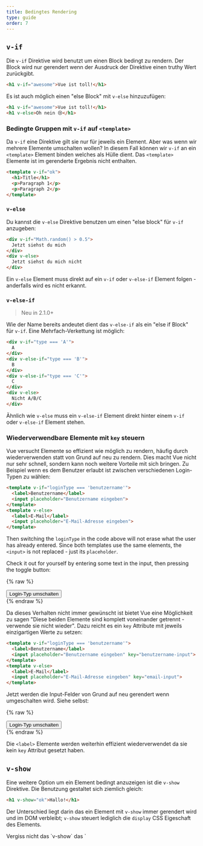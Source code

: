 ```yaml
---
title: Bedingtes Rendering
type: guide
order: 7
---
```


## `v-if`

Die `v-if` Direktive wird benutzt um einen Block bedingt zu rendern. Der Block wird nur gerendert wenn der Ausdruck der Direktive einen truthy Wert zurückgibt. 

``` html
<h1 v-if="awesome">Vue ist toll!</h1>
```

Es ist auch möglich einen "else Block" mit `v-else` hinzuzufügen:

``` html
<h1 v-if="awesome">Vue ist toll!</h1>
<h1 v-else>Oh nein 😢</h1>
```

### Bedingte Gruppen mit `v-if` auf `<template>`

Da `v-if` eine Direktive gilt sie nur für jeweils ein Element. Aber was wenn wir mehrere Elemente umschalten wollen? In diesem Fall können wir `v-if` an ein `<template>` Element binden welches als Hülle dient. Das `<template>` Elemente ist im gerenderte Ergebnis nicht enthalten.  

``` html
<template v-if="ok">
  <h1>Title</h1>
  <p>Paragraph 1</p>
  <p>Paragraph 2</p>
</template>
```

### `v-else`

Du kannst die `v-else` Direktive benutzen um einen "else block" für `v-if` anzugeben:

``` html
<div v-if="Math.random() > 0.5">
  Jetzt siehst du mich
</div>
<div v-else>
  Jetzt siehst du mich nicht
</div>
```

Ein `v-else` Element muss direkt auf ein `v-if` oder `v-else-if` Element folgen - anderfalls wird es nicht erkannt.

### `v-else-if`

> Neu in 2.1.0+

Wie der Name bereits andeutet dient das `v-else-if` als ein "else if Block" für `v-if`. Eine Mehrfach-Verkettung ist möglich: 

```html
<div v-if="type === 'A'">
  A
</div>
<div v-else-if="type === 'B'">
  B
</div>
<div v-else-if="type === 'C'">
  C
</div>
<div v-else>
  Nicht A/B/C
</div>
```

Ähnlich wie `v-else` muss ein `v-else-if` Element direkt hinter einem `v-if` oder `v-else-if` Element stehen.

### Wiederverwendbare Elemente mit `key` steuern

Vue versucht Elemente so effizient wie möglich zu rendern, häufig durch wiederverwenden statt von Grund auf neu zu rendern. Dies macht Vue nicht nur sehr schnell, sondern kann noch weitere Vorteile mit sich bringen. Zu Beispiel wenn es dem Benutzer erlaubt ist zwischen verschiedenen Login-Typen zu wählen:

``` html
<template v-if="loginType === 'benutzername'">
  <label>Benutzername</label>
  <input placeholder="Benutzername eingeben">
</template>
<template v-else>
  <label>E-Mail</label>
  <input placeholder="E-Mail-Adresse eingeben">
</template>
```

Then switching the `loginType` in the code above will not erase what the user has already entered. Since both templates use the same elements, the `<input>` is not replaced - just its `placeholder`.

Check it out for yourself by entering some text in the input, then pressing the toggle button:

{% raw %}
<div id="no-key-example" class="demo">
  <div>
    <template v-if="loginType === 'benutzername'">
      <label>Benutzername</label>
      <input placeholder="Benutzername eingeben">
    </template>
    <template v-else>
      <label>E-Mail</label>
      <input placeholder="E-Mail-Adresse eingeben">
    </template>
  </div>
  <button @click="toggleLoginType">Login-Typ umschalten</button>
</div>
<script>
new Vue({
  el: '#no-key-example',
  data: {
    loginType: 'benutzername'
  },
  methods: {
    toggleLoginType: function () {
      return this.loginType = this.loginType === 'benutzername' ? 'email' : 'benutzername'
    }
  }
})
</script>
{% endraw %}

Da dieses Verhalten nicht immer gewünscht ist bietet Vue eine Möglichkeit zu sagen "Diese beiden Elemente sind komplett voneinander getrennt - verwende sie nicht wieder". Dazu reicht es ein `key` Attribute mit jeweils einzigartigen Werte zu setzen: 

``` html
<template v-if="loginType === 'benutzername'">
  <label>Benutzername</label>
  <input placeholder="Benutzername eingeben" key="benutzername-input">
</template>
<template v-else>
  <label>E-Mail</label>
  <input placeholder="E-Mail-Adresse eingeben" key="email-input">
</template>
```

Jetzt werden die Input-Felder von Grund auf neu gerendert wenn umgeschalten wird. Siehe selbst:

{% raw %}
<div id="key-example" class="demo">
  <div>
    <template v-if="loginType === 'benutzername'">
      <label>Benutzername</label>
      <input placeholder="Benutzername eingeben" key="benutzername-input">
    </template>
    <template v-else>
      <label>E-Mail</label>
      <input placeholder="E-Mail-Adresse eingeben" key="email-input">
    </template>
  </div>
  <button @click="toggleLoginType">Login-Typ umschalten</button>
</div>
<script>
new Vue({
  el: '#key-example',
  data: {
    loginType: 'benutzername'
  },
  methods: {
    toggleLoginType: function () {
      return this.loginType = this.loginType === 'benutzername' ? 'email' : 'benutzername'
    }
  }
})
</script>
{% endraw %}

Die `<label>` Elemente werden weiterhin effizient wiederverwendet da sie kein `key` Attribut gesetzt haben.

## `v-show`

Eine weitere Option um ein Element bedingt anzuzeigen ist die `v-show` Direktive. Die Benutzung gestaltet sich ziemlich gleich:

``` html
<h1 v-show="ok">Hallo!</h1>
```

Der Unterschied liegt darin das ein Element mit `v-show` immer gerendert wird und im DOM verbleibt; `v-show` steuert lediglich die `display` CSS Eigeschaft des Elements. 

<p class="tip">Vergiss nicht das `v-show` das `<template>` Element nicht unterstützt und auch nicht mit `v-else` funktioniert.</p>

## `v-if` vs `v-show`

`v-if` macht "richtiges" bedingtes rendering da es sicherstellt das Event-Listener und Kind-Komponenten im bedingten Block ordentlich zerstört und neu erzeugt werden beim umschalten.

Weiterhin ist `v-if` **lazy**: Wenn die Bedingung beim ersten rendering false ist, passiert rein gar nichts - der bedingte Block wird nicht gerendert bis die Bedingung zum ersten Mal true wird.

Im Vergleich dazu ist `v-show` viel einfacher - das Element wird immer gerendert, unabhängig von der Erst-Bedingung und das umschalten basiert auf CSS. 

Allgemein ausgedrückt hat `v-if` viel höhere Umschalt-Kosten während `v-show` beim ersten rendern mehr kostet. Also verwende `v-show` wenn Du etwas sehr oft umschalten musst und `v-if` wenn es sehr unwahrscheinlich ist das sich die Bedingung zur Laufzeit ändert. 

## `v-if` mit `v-for`

<p class="tip">`v-if` zusammen mit `v-for` zu benutzen wird **nicht empfohlen**. Siehe [style guide](/v2/style-guide/#Avoid-v-if-with-v-for-essential) für mehr Informationen.</p>

Wenn `v-if` mit `v-for` benutzt wird hat `v-for` eine höhere Priorität als `v-if`. Siehe <a href="../guide/list.html#v-for-with-v-if">Listen rendering guide</a> für details.
